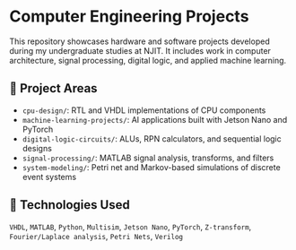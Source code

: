 # Computer Engineering Projects

This repository showcases hardware and software projects developed during my undergraduate studies at NJIT. It includes work in computer architecture, signal processing, digital logic, and applied machine learning.

## 📂 Project Areas
- `cpu-design/`: RTL and VHDL implementations of CPU components
- `machine-learning-projects/`: AI applications built with Jetson Nano and PyTorch
- `digital-logic-circuits/`: ALUs, RPN calculators, and sequential logic designs
- `signal-processing/`: MATLAB signal analysis, transforms, and filters
- `system-modeling/`: Petri net and Markov-based simulations of discrete event systems

## 🧰 Technologies Used
`VHDL`, `MATLAB`, `Python`, `Multisim`, `Jetson Nano`, `PyTorch`, `Z-transform`, `Fourier/Laplace analysis`, `Petri Nets`, `Verilog`
